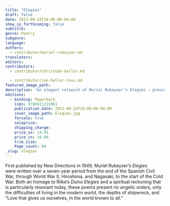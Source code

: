 ```yaml
---
title: "Elegies"
draft: false
date: 2013-09-24T16:06:00-04:00
show_in_forthcoming: false
subtitle:
genre: Poetry
subgenre:
language:
authors:
  - contributor/muriel-rukeyser.md
translators:
editors:
contributors:
  - contributor/christoph-keller.md

  - contributor/jan-heller-levi.md
featured_image_path:
description: "An elegant relaunch of Muriel Rukeyser’s Elegies — previously available only in a limited edition — celebrates the centennial of her birth "
editions:
  - binding: Paperback
    isbn: 9780811221061
    publication_date: 2013-09-24T16:06:00-04:00
    cover_image_path: Elegies.jpg
    forsale: true
    saleprice:
    shipping_charge:
    price_us: 14.95
    price_cn: 16.00
    trim_size:
    Page_count: 64
_slug: elegies
---
```


First published by New Directions in 1949, Muriel Rukeyser’s _Elegies_ were written over a seven-year period from the end of the Spanish Civil War, through World War II, Hiroshima, and Nagasaki, to the start of the Cold War. Both an homage to Rilke’s _Duino Elegies_ and a spiritual reckoning that is particularly resonant today, these poems present no angelic orders, only the difficulties of living in the modern world, the depths of shipwreck, and “Love that gives us ourselves, in the world known to all.”

